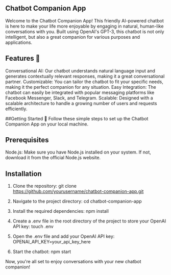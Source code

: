 
## Chatbot Companion App
Welcome to the Chatbot Companion App! This friendly AI-powered chatbot is here to make your life more enjoyable by engaging in natural, human-like conversations with you. Built using OpenAI's GPT-3, this chatbot is not only intelligent, but also a great companion for various purposes and applications.

## Features 🌟
Conversational AI: Our chatbot understands natural language input and generates contextually relevant responses, making it a great conversational partner.
Customizable: You can tailor the chatbot to fit your specific needs, making it the perfect companion for any situation.
Easy Integration: The chatbot can easily be integrated with popular messaging platforms like Facebook Messenger, Slack, and Telegram.
Scalable: Designed with a scalable architecture to handle a growing number of users and requests efficiently.

##Getting Started 🚀
Follow these simple steps to set up the Chatbot Companion App on your local machine.

## Prerequisites
Node.js: Make sure you have Node.js installed on your system. If not, download it from the official Node.js website.
## Installation
1. Clone the repository:
git clone https://github.com/yourusername/chatbot-companion-app.git

2. Navigate to the project directory:
cd chatbot-companion-app

3. Install the required dependencies:
npm install

4. Create a .env file in the root directory of the project to store your OpenAI API key:
touch .env

5. Open the .env file and add your OpenAI API key:
OPENAI_API_KEY=your_api_key_here

6. Start the chatbot:
npm start

Now, you're all set to enjoy conversations with your new chatbot companion!
